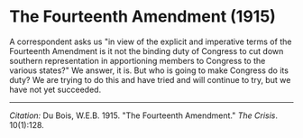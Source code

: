 <!--
title:   The Fourteenth Amendment
author:  Du Bois, W.E.B.
journal: The Crisis
year:    1915
volume:  10
issue:   1
pages:   128
-->
# The Fourteenth Amendment (1915)

A correspondent asks us "in view of the explicit and imperative terms of the Fourteenth Amendment is it not the binding duty of Congress to cut down southern representation in apportioning members to Congress to the various states?" We answer, it is. But who is going to make Congress do its duty? We are trying to do this and have tried and will continue to try, but we have not yet succeeded.

_____
*Citation:* Du Bois, W.E.B. 1915. "The Fourteenth Amendment." *The Crisis*. 10(1):128.